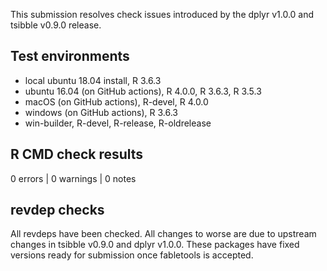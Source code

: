 This submission resolves check issues introduced by the dplyr v1.0.0  and
tsibble v0.9.0 release.

## Test environments
* local ubuntu 18.04 install, R 3.6.3
* ubuntu 16.04 (on GitHub actions), R 4.0.0, R 3.6.3, R 3.5.3
* macOS (on GitHub actions), R-devel, R 4.0.0
* windows (on GitHub actions), R 3.6.3
* win-builder, R-devel, R-release, R-oldrelease

## R CMD check results

0 errors | 0 warnings | 0 notes

## revdep checks

All revdeps have been checked. All changes to worse are due to upstream changes
in tsibble v0.9.0 and dplyr v1.0.0. These packages have fixed versions ready for 
submission once fabletools is accepted.